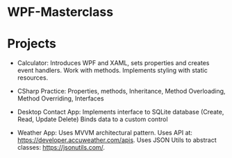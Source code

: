 # WPF-Masterclass


# Projects
- Calculator:
Introduces WPF and XAML, sets properties and creates event handlers.
Work with methods.
Implements styling with static resources.

- CSharp Practice:
Properties, methods, Inheritance, Method Overloading, Method Overriding, Interfaces

- Desktop Contact App:
Implements interface to SQLite database (Create, Read, Update Delete)
Binds data to a custom control

- Weather App:
Uses MVVM architectural pattern.
Uses API at: https://developer.accuweather.com/apis.
Uses JSON Utils to abstract classes: https://jsonutils.com/.







